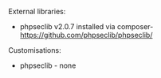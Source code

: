 External libraries:
 * phpseclib v2.0.7 installed via composer- https://github.com/phpseclib/phpseclib/

Customisations:
 * phpseclib - none
